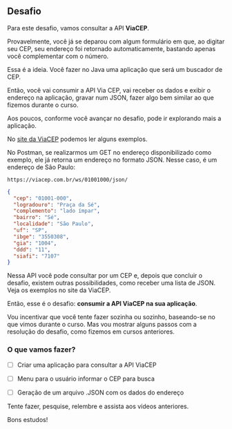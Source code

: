 ## Desafio

Para este desafio, vamos consultar a API **ViaCEP**.

Provavelmente, você já se deparou com algum formulário em que, ao digitar seu CEP, seu endereço foi retornado automaticamente, bastando apenas você complementar com o número.

Essa é a ideia. Você fazer no Java uma aplicação que será um buscador de CEP.

Então, você vai consumir a API Via CEP, vai receber os dados e exibir o endereço na aplicação, gravar num JSON, fazer algo bem similar ao que fizemos durante o curso.

Aos poucos, conforme você avançar no desafio, pode ir explorando mais a aplicação.

No [site da ViaCEP](https://viacep.com.br/) podemos ler alguns exemplos.

No Postman, se realizarmos um GET no endereço disponibilizado como exemplo, ele já retorna um endereço no formato JSON. Nesse caso, é um endereço de São Paulo:

```
https://viacep.com.br/ws/01001000/json/
```
```json
{
  "cep": "01001-000",
  "logradouro": "Praça da Sé",
  "complemento": "lado ímpar",
  "bairro": "Sé",
  "localidade": "São Paulo",
  "uf": "SP",
  "ibge": "3550308",
  "gia": "1004",
  "ddd": "11",
  "siafi": "7107"
}
```
Nessa API você pode consultar por um CEP e, depois que concluir o desafio, existem outras possibilidades, como receber uma lista de JSON. Veja os exemplos no site da ViaCEP.

Então, esse é o desafio: **consumir a API ViaCEP na sua aplicação**.

Vou incentivar que você tente fazer sozinha ou sozinho, baseando-se no que vimos durante o curso. Mas vou mostrar alguns passos com a resolução do desafio, como fizemos em cursos anteriores.

### O que vamos fazer?

- [ ] Criar uma aplicação para consultar a API ViaCEP

- [ ] Menu para o usuário informar o CEP para busca

- [ ] Geração de um arquivo .JSON com os dados do endereço

Tente fazer, pesquise, relembre e assista aos vídeos anteriores.

Bons estudos!